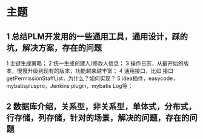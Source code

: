 # 主题
## 1 总结PLM开发用的一些通用工具，通用设计，踩的坑，解决方案，存在的问题
1 主键生成策略；
2 统一生成创建人/修改人信息；
3 操作日志，从最开始的版本，慢慢升级到现有的版本，功能越来越丰富；
4 通用接口，比如 接口 getPermissionStaffList，为什么？如何实现？
5 idea插件，easycode，mybatispluspro，Jenkins plugin，mybatis Log等；
## 2 数据库介绍，关系型，非关系型，单体式，分布式，行存储，列存储，针对的场景，解决的问题，存在的问题